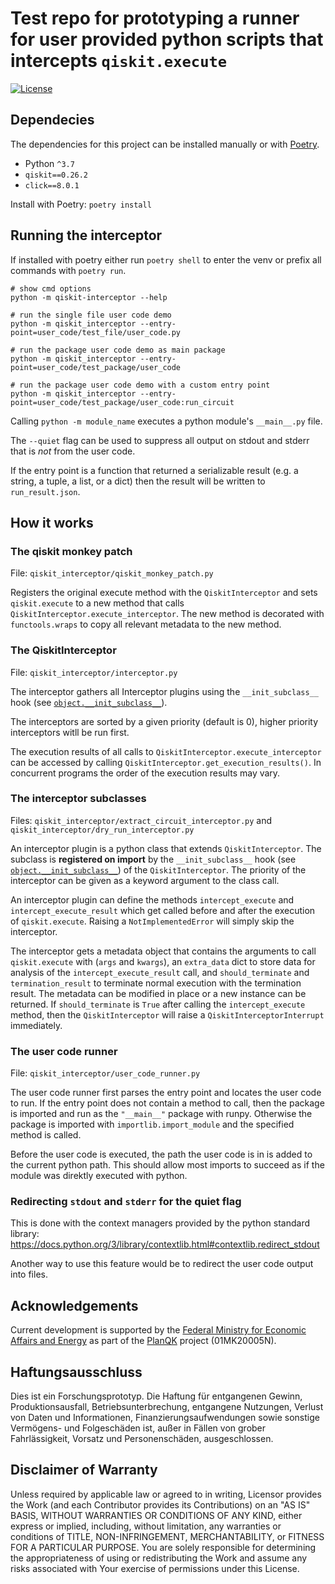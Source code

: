 # Test repo for prototyping a runner for user provided python scripts that intercepts `qiskit.execute`

[![License](https://img.shields.io/badge/License-Apache%202.0-blue.svg)](https://opensource.org/licenses/Apache-2.0)

## Dependecies

The dependencies for this project can be installed manually or with [Poetry](https://python-poetry.org).

 *  Python `^3.7`
 *  `qiskit==0.26.2`
 *  `click==8.0.1`

Install with Poetry: `poetry install`

## Running the interceptor

If installed with poetry either run `poetry shell` to enter the venv or prefix all commands with `poetry run`.

```
# show cmd options
python -m qiskit-interceptor --help

# run the single file user code demo
python -m qiskit_interceptor --entry-point=user_code/test_file/user_code.py

# run the package user code demo as main package
python -m qiskit_interceptor --entry-point=user_code/test_package/user_code

# run the package user code demo with a custom entry point
python -m qiskit_interceptor --entry-point=user_code/test_package/user_code:run_circuit
```

Calling `python -m module_name` executes a python module's `__main__.py` file.

The `--quiet` flag can be used to suppress all output on stdout and stderr that is *not* from the user code.

If the entry point is a function that returned a serializable result (e.g. a string, a tuple, a list, or a dict) then the result will be written to `run_result.json`.


## How it works

### The qiskit monkey patch

File: `qiskit_interceptor/qiskit_monkey_patch.py`

Registers the original execute method with the `QiskitInterceptor` and sets `qiskit.execute` to a new method that calls `QiskitInterceptor.execute_interceptor`.
The new method is decorated with `functools.wraps` to copy all relevant metadata to the new method.

### The QiskitInterceptor

File: `qiskit_interceptor/interceptor.py`

The interceptor gathers all Interceptor plugins using the `__init_subclass__` hook (see [`object.__init_subclass__`](https://docs.python.org/3/reference/datamodel.html?highlight=__init_subclass__#object.__init_subclass__)).

The interceptors are sorted by a given priority (default is 0), higher priority interceptors witll be run first.

The execution results of all calls to `QiskitInterceptor.execute_interceptor` can be accessed by calling `QiskitInterceptor.get_execution_results()`.
In concurrent programs the order of the execution results may vary.

### The interceptor subclasses

Files: `qiskit_interceptor/extract_circuit_interceptor.py` and `qiskit_interceptor/dry_run_interceptor.py`

An interceptor plugin is a python class that extends `QiskitInterceptor`.
The subclass is **registered on import** by the `__init_subclass__` hook (see [`object.__init_subclass__`](https://docs.python.org/3/reference/datamodel.html?highlight=__init_subclass__#object.__init_subclass__)) of the `QiskitInterceptor`.
The priority of the interceptor can be given as a keyword argument to the class call.

An interceptor plugin can define the methods `intercept_execute` and `intercept_execute_result` which get called before and after the execution of `qiskit.execute`.
Raising a `NotImplementedError` will simply skip the interceptor.

The interceptor gets a metadata object that contains the arguments to call `qiskit.execute` with (`args` and `kwargs`), an `extra_data` dict to store data for analysis of the `intercept_execute_result` call, and `should_terminate` and `termination_result` to terminate normal execution with the termination result.
The metadata can be modified in place or a new instance can be returned.
If `should_terminate` is `True` after calling the `intercept_execute` method, then the `QiskitInterceptor` will raise a `QiskitInterceptorInterrupt` immediately.

### The user code runner

File: `qiskit_interceptor/user_code_runner.py`

The user code runner first parses the entry point and locates the user code to run.
If the entry point does not contain a method to call, then the package is imported and run as the `"__main__"` package with runpy.
Otherwise the package is imported with `importlib.import_module` and the specified method is called.

Before the user code is executed, the path the user code is in is added to the current python path.
This should allow most imports to succeed as if the module was direktly executed with python.

### Redirecting `stdout` and `stderr` for the quiet flag

This is done with the context managers provided by the python standard library: <https://docs.python.org/3/library/contextlib.html#contextlib.redirect_stdout>

Another way to use this feature would be to redirect the user code output into files.



## Acknowledgements

Current development is supported by the [Federal Ministry for Economic Affairs and Energy](http://www.bmwi.de/EN) as part of the [PlanQK](https://planqk.de) project (01MK20005N).

## Haftungsausschluss

Dies ist ein Forschungsprototyp.
Die Haftung für entgangenen Gewinn, Produktionsausfall, Betriebsunterbrechung, entgangene Nutzungen, Verlust von Daten und Informationen, Finanzierungsaufwendungen sowie sonstige Vermögens- und Folgeschäden ist, außer in Fällen von grober Fahrlässigkeit, Vorsatz und Personenschäden, ausgeschlossen.

## Disclaimer of Warranty

Unless required by applicable law or agreed to in writing, Licensor provides the Work (and each Contributor provides its Contributions) on an "AS IS" BASIS, WITHOUT WARRANTIES OR CONDITIONS OF ANY KIND, either express or implied, including, without limitation, any warranties or conditions of TITLE, NON-INFRINGEMENT, MERCHANTABILITY, or FITNESS FOR A PARTICULAR PURPOSE.
You are solely responsible for determining the appropriateness of using or redistributing the Work and assume any risks associated with Your exercise of permissions under this License.
